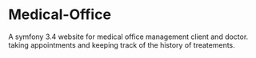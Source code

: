 # Medical-Office
A symfony 3.4 website for medical office management client and doctor. taking appointments and keeping track of the history of treatements.
